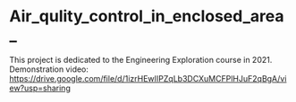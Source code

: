 # Air_qulity_control_in_enclosed_area_
This project is dedicated to the Engineering Exploration course in 2021.  
Demonstration video: https://drive.google.com/file/d/1izrHEwIIPZqLb3DCXuMCFPlHJuF2qBgA/view?usp=sharing
